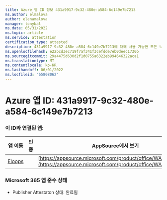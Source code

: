 ```yaml
---
title: Azure 앱 ID 정보 431a9917-9c32-480e-a584-6c149e7b7213
ms.author: elmalova
author: elenamalova
manager: tonybal
ms.date: 05/31/2022
ms.topic: article
ms.service: attestation
certification_type: attested
description: 431a9917-9c32-480e-a584-6c149e7b7213에 대해 사용 가능한 모든 보안 및 규정 준수 정보입니다.
ms.openlocfilehash: e22bcd3ec719f7af341f3cefdde7eb0deec1730b
ms.sourcegitcommit: 29a4475d630d2f1d0755a6322eb994646322aca1
ms.translationtype: MT
ms.contentlocale: ko-KR
ms.lasthandoff: 06/01/2022
ms.locfileid: "65808062"
---
```

# <a name="azure-app-id-431a9917-9c32-480e-a584-6c149e7b7213"></a>Azure 앱 ID: 431a9917-9c32-480e-a584-6c149e7b7213


### <a name="apps-associated-with-this-id"></a>이 ID와 연결된 앱:
| **앱 이름** | **인증** | **AppSource에서 보기** |
|--------------|---------------|-----------------------|
| [Eloops](../forward/WA200002287.md) |  | [https://appsource.microsoft.com/product/office/WA200002287](https://appsource.microsoft.com/product/office/WA200002287) |

### <a name="microsoft-365-app-compliance-status"></a>Microsoft 365 앱 준수 상태
- Publisher Attestaton 상태: 완료됨
